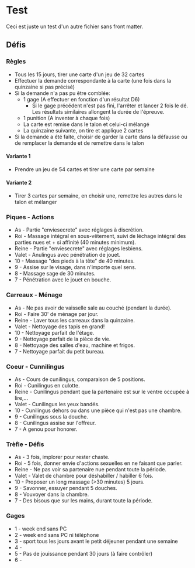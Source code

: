 ---
---
# Test

Ceci est juste un test d'un autre fichier sans front matter.

## Défis

### Règles

* Tous les 15 jours, tirer une carte d'un jeu de 32 cartes
* Effectuer la demande correspondante à la carte (une fois dans la quinzaine si pas précisé)
* Si la demande n'a pas pu être comblée:
  * 1 gage (A effectuer en fonction d'un résultat D6)
    * Si le gage précédent n'est pas fini, l'arrêter et lancer 2 fois le dé. Les résultats similaires allongent la durée de l'épreuve.
  * 1 punition (A inventer à chaque fois)
  * La carte est remise dans le talon et celui-ci mélangé
  * La quinzaine suivante, on tire et applique 2 cartes
* Si la demande a été faite, choisir de garder la carte dans la défausse ou de remplacer la demande et de remettre dans le talon

#### Variante 1

* Prendre un jeu de 54 cartes et tirer une carte par semaine

#### Variante 2

* Tirer 3 cartes par semaine, en choisir une, remettre les autres dans le talon et mélanger

### Piques - Actions

* As - Partie "enviesecrete" avec réglages à discrétion.
* Roi - Massage intégral en sous-vêtement, suivi de léchage intégral des parties nues et + si affinité (40 minutes minimum).
* Reine - Partie "enviesecrete" avec réglages lesbiens.
* Valet - Anulingus avec pénétration de jouet.
* 10 - Massage "des pieds à la tête" de 40 minutes.
* 9 - Assise sur le visage, dans n'importe quel sens.
* 8 - Massage sage de 30 minutes.
* 7 - Pénétration avec le jouet en bouche.

### Carreaux - Ménage

* As - Ne pas avoir de vaisselle sale au couché (pendant la durée).
* Roi - Faire 30' de ménage par jour.
* Reine - Laver tous les carreaux dans la quinzaine.
* Valet - Nettoyage des tapis en grand!
* 10 - Nettoyage parfait de l'étage.
* 9 - Nettoyage parfait de la pièce de vie.
* 8 - Nettoyage des salles d'eau, machine et frigos.
* 7 - Nettoyage parfait du petit bureau.

### Coeur - Cunnilingus

* As - Cours de cunilingus, comparaison de 5 positions.
* Roi - Cunilingus en culotte.
* Reine - Cunilingus pendant que la partenaire est sur le ventre occupée à lire,...
* Valet - Cunilingus les yeux bandés.
* 10 - Cunilingus dehors ou dans une pièce qui n'est pas une chambre.
* 9 - Cunilingus sous la douche.
* 8 - Cunilingus assise sur l'offreur.
* 7 - A genou pour honorer.

### Trèfle - Défis

* As - 3 fois, implorer pour rester chaste.
* Roi - 5 fois, donner envie d'actions sexuelles en ne faisant que parler.
* Reine - Ne pas voir sa partenaire nue pendant toute la période.
* Valet - Valet de chambre pour déshabiller / habiller 6 fois.
* 10 - Proposer un long massage (>30 minutes) 5 jours.
* 9 - Savonner, essuyer pendant 5 douches.
* 8 - Vouvoyer dans la chambre.
* 7 - Des bisous que sur les mains, durant toute la période.

### Gages

* 1 - week end sans PC
* 2 - week end sans PC ni téléphone
* 3 - sport tous les jours avant le petit déjeuner pendant une semaine
* 4 - 
* 5 - Pas de jouissance pendant 30 jours (à faire contrôler)
* 6 -